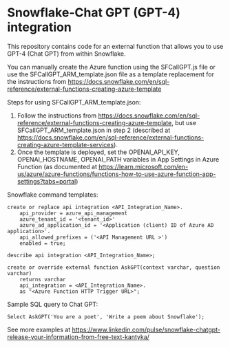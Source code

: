 # Snowflake-Chat GPT (GPT-4) integration

This repository contains code for an external function that allows you to use GPT-4 (Chat GPT) from within Snowflake. 

You can manually create the Azure function using the SFCallGPT.js file or use the SFCallGPT_ARM_template.json file as a template replacement for the instructions from https://docs.snowflake.com/en/sql-reference/external-functions-creating-azure-template

Steps for using SFCallGPT_ARM_template.json:
1. Follow the instructions from https://docs.snowflake.com/en/sql-reference/external-functions-creating-azure-template, but use SFCallGPT_ARM_template.json in step 2 (described at https://docs.snowflake.com/en/sql-reference/external-functions-creating-azure-template-services).
2. Once the template is deployed, set the OPENAI_API_KEY, OPENAI_HOSTNAME, OPENAI_PATH variables in App Settings in Azure Function (as documented at https://learn.microsoft.com/en-us/azure/azure-functions/functions-how-to-use-azure-function-app-settings?tabs=portal)

Snowflake command templates:
```
create or replace api integration <API_Integration_Name>.
    api_provider = azure_api_management
    azure_tenant_id = '<tenant_id>'
    azure_ad_application_id = '<Application (client) ID of Azure AD application>'.
    api_allowed_prefixes = ('<API Management URL >')
    enabled = true;

describe api integration <API_Integration_Name>;

create or override external function AskGPT(context varchar, question varchar)
    returns varchar
    api_integration = <API_Integration_Name>.
    as "<Azure Function HTTP Trigger URL>"; 
```

Sample SQL query to Chat GPT:
```    
Select AskGPT('You are a poet', 'Write a poem about Snowflake');
``` 
See more examples at https://www.linkedin.com/pulse/snowflake-chatgpt-release-your-information-from-free-text-kantyka/
